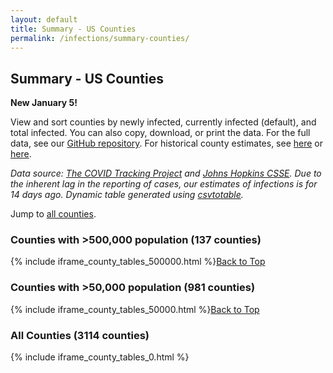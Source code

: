 ```yaml
---
layout: default
title: Summary - US Counties
permalink: /infections/summary-counties/
---
```

## Summary - US Counties

**New January 5!**

View and sort counties by newly infected, currently infected (default), and total infected. You can also copy, download, or print the data. For the full data, see our [GitHub repository](https://github.com/youyanggu/covid19-infection-estimates-latest/blob/main/counties/1_latest_percent_infected_counties.csv). For historical county estimates, see [here](https://github.com/youyanggu/covid19-infection-estimates-latest/tree/main/counties) or [here](https://github.com/youyanggu/covid19-datasets).

*Data source: [The COVID Tracking Project](https://covidtracking.com/) and [Johns Hopkins CSSE](https://coronavirus.jhu.edu/). Due to the inherent lag in the reporting of cases, our estimates of infections is for 14 days ago. Dynamic table generated using [csvtotable](https://github.com/vividvilla/csvtotable).*

Jump to [all counties](#all-counties-3114-counties).

### Counties with >500,000 population (137 counties)

{% include iframe_county_tables_500000.html %}[Back to Top](#top)

### Counties with >50,000 population (981 counties)

{% include iframe_county_tables_50000.html %}[Back to Top](#top)

### All Counties (3114 counties)

{% include iframe_county_tables_0.html %}
